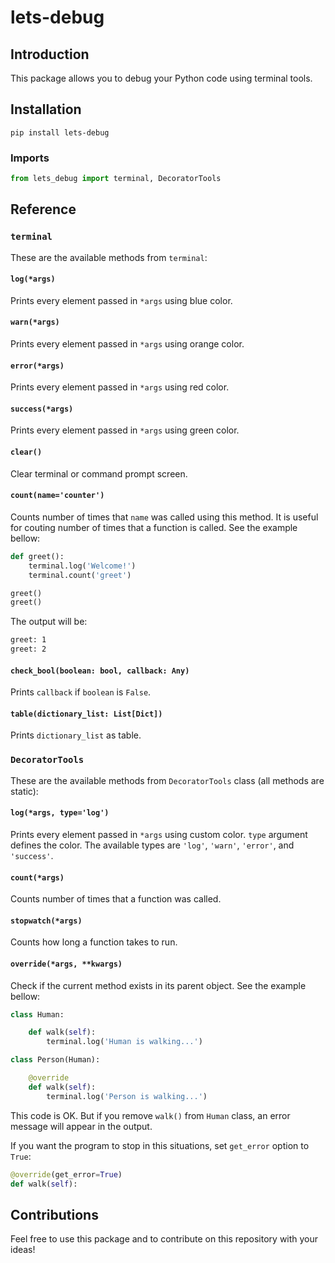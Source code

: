 # lets-debug

## Introduction

This package allows you to debug your Python code using terminal tools.

## Installation

`pip install lets-debug`

### Imports

```python
from lets_debug import terminal, DecoratorTools
```

## Reference

### `terminal`

These are the available methods from `terminal`:

#### `log(*args)`

Prints every element passed in `*args` using blue color.

#### `warn(*args)`

Prints every element passed in `*args` using orange color.

#### `error(*args)`

Prints every element passed in `*args` using red color.

#### `success(*args)`

Prints every element passed in `*args` using green color.

#### `clear()`

Clear terminal or command prompt screen.

#### `count(name='counter')`

Counts number of times that `name` was called using this method. It is useful for couting number of times that a function is called. See the example bellow:

```python
def greet():
    terminal.log('Welcome!')
    terminal.count('greet')

greet()
greet()
```

The output will be:

```bash
greet: 1
greet: 2
```

#### `check_bool(boolean: bool, callback: Any)`

Prints `callback` if `boolean` is `False`.

#### `table(dictionary_list: List[Dict])`

Prints `dictionary_list` as table.

### `DecoratorTools`

These are the available methods from `DecoratorTools` class (all methods are static):

#### `log(*args, type='log')`

Prints every element passed in `*args` using custom color. `type` argument defines the color. The available types are `'log'`, `'warn'`, `'error'`, and `'success'`. 

#### `count(*args)`

Counts number of times that a function was called.

#### `stopwatch(*args)`

Counts how long a function takes to run.

#### `override(*args, **kwargs)`

Check if the current method exists in its parent object. See the example bellow:

```python
class Human:

    def walk(self):
        terminal.log('Human is walking...')

class Person(Human):

    @override
    def walk(self):
        terminal.log('Person is walking...')
```

This code is OK. But if you remove `walk()` from `Human` class, an error message will appear in the output.

If you want the program to stop in this situations, set `get_error` option to `True`:

```python
@override(get_error=True)
def walk(self):
```

## Contributions

Feel free to use this package and to contribute on this repository with your ideas!